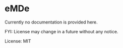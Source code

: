 # eMDe

Currently no documentation is provided here.

FYI: License may change in a future without any notice.

License: MIT
